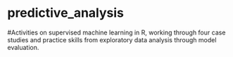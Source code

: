 # predictive_analysis
#Activities on supervised machine learning in R, working through four case studies and practice skills from exploratory data analysis through model evaluation. 
